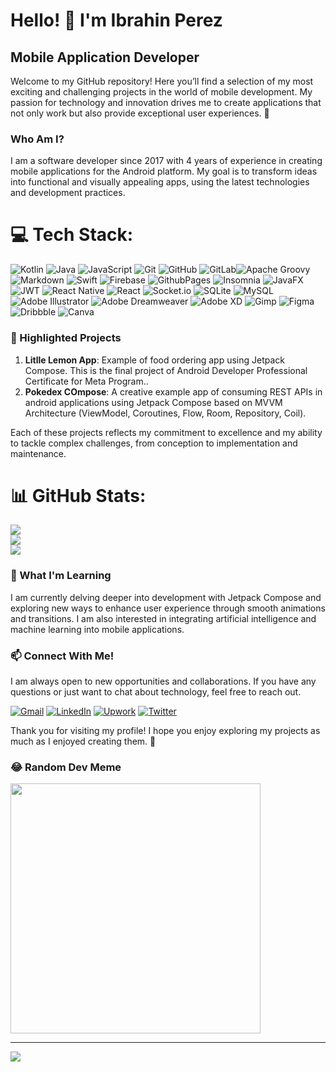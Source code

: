 # Hello! 👋 I'm Ibrahin Perez

## Mobile Application Developer

Welcome to my GitHub repository! Here you’ll find a selection of my most exciting and challenging projects in the world of mobile development. My passion for technology and innovation drives me to create applications that not only work but also provide exceptional user experiences. 🚀

### Who Am I?

I am a software developer since 2017 with 4 years of experience in creating mobile applications for the Android platform. My goal is to transform ideas into functional and visually appealing apps, using the latest technologies and development practices.

# 💻 Tech Stack:
![Kotlin](https://img.shields.io/badge/kotlin-%237F52FF.svg?style=for-the-badge&logo=kotlin&logoColor=white) ![Java](https://img.shields.io/badge/java-%23ED8B00.svg?style=for-the-badge&logo=openjdk&logoColor=white) ![JavaScript](https://img.shields.io/badge/javascript-%23323330.svg?style=for-the-badge&logo=javascript&logoColor=%23F7DF1E) ![Git](https://img.shields.io/badge/git-%23F05033.svg?style=for-the-badge&logo=git&logoColor=white) ![GitHub](https://img.shields.io/badge/github-%23121011.svg?style=for-the-badge&logo=github&logoColor=white) ![GitLab](https://img.shields.io/badge/gitlab-%23181717.svg?style=for-the-badge&logo=gitlab&logoColor=white)![Apache Groovy](https://img.shields.io/badge/Apache%20Groovy-4298B8.svg?style=for-the-badge&logo=Apache+Groovy&logoColor=white) ![Markdown](https://img.shields.io/badge/markdown-%23000000.svg?style=for-the-badge&logo=markdown&logoColor=white) ![Swift](https://img.shields.io/badge/swift-F54A2A?style=for-the-badge&logo=swift&logoColor=white) ![Firebase](https://img.shields.io/badge/firebase-%23039BE5.svg?style=for-the-badge&logo=firebase) ![GithubPages](https://img.shields.io/badge/github%20pages-121013?style=for-the-badge&logo=github&logoColor=white) ![Insomnia](https://img.shields.io/badge/Insomnia-black?style=for-the-badge&logo=insomnia&logoColor=5849BE) ![JavaFX](https://img.shields.io/badge/javafx-%23FF0000.svg?style=for-the-badge&logo=javafx&logoColor=white) ![JWT](https://img.shields.io/badge/JWT-black?style=for-the-badge&logo=JSON%20web%20tokens) ![React Native](https://img.shields.io/badge/react_native-%2320232a.svg?style=for-the-badge&logo=react&logoColor=%2361DAFB) ![React](https://img.shields.io/badge/react-%2320232a.svg?style=for-the-badge&logo=react&logoColor=%2361DAFB) ![Socket.io](https://img.shields.io/badge/Socket.io-black?style=for-the-badge&logo=socket.io&badgeColor=010101) ![SQLite](https://img.shields.io/badge/sqlite-%2307405e.svg?style=for-the-badge&logo=sqlite&logoColor=white) ![MySQL](https://img.shields.io/badge/mysql-4479A1.svg?style=for-the-badge&logo=mysql&logoColor=white) ![Adobe Illustrator](https://img.shields.io/badge/adobe%20illustrator-%23FF9A00.svg?style=for-the-badge&logo=adobe%20illustrator&logoColor=white) ![Adobe Dreamweaver](https://img.shields.io/badge/Adobe%20Dreamweaver-FF61F6.svg?style=for-the-badge&logo=Adobe%20Dreamweaver&logoColor=white) ![Adobe XD](https://img.shields.io/badge/Adobe%20XD-470137?style=for-the-badge&logo=Adobe%20XD&logoColor=#FF61F6) ![Gimp](https://img.shields.io/badge/Gimp-657D8B?style=for-the-badge&logo=gimp&logoColor=FFFFFF) ![Figma](https://img.shields.io/badge/figma-%23F24E1E.svg?style=for-the-badge&logo=figma&logoColor=white) ![Dribbble](https://img.shields.io/badge/Dribbble-EA4C89?style=for-the-badge&logo=dribbble&logoColor=white) ![Canva](https://img.shields.io/badge/Canva-%2300C4CC.svg?style=for-the-badge&logo=Canva&logoColor=white) 

### 🌟 Highlighted Projects

1. **Litlle Lemon App**: Example of food ordering app using Jetpack Compose. This is the final project of Android Developer Professional Certificate for Meta Program..
2. **Pokedex COmpose**: A creative example app of consuming REST APIs in android applications using Jetpack Compose based on MVVM Architecture (ViewModel, Coroutines, Flow, Room, Repository, Coil).

Each of these projects reflects my commitment to excellence and my ability to tackle complex challenges, from conception to implementation and maintenance.

# 📊 GitHub Stats:
![](https://github-readme-stats.vercel.app/api?username=iptriana98&theme=dark&hide_border=false&include_all_commits=true&count_private=true)<br/>
![](https://github-readme-streak-stats.herokuapp.com/?user=iptriana98&theme=dark&hide_border=false)<br/>
![](https://github-readme-stats.vercel.app/api/top-langs/?username=iptriana98&theme=dark&hide_border=false&include_all_commits=true&count_private=true&layout=compact)

### 🌱 What I'm Learning

I am currently delving deeper into development with Jetpack Compose and exploring new ways to enhance user experience through smooth animations and transitions. I am also interested in integrating artificial intelligence and machine learning into mobile applications.

### 📫 Connect With Me!

I am always open to new opportunities and collaborations. If you have any questions or just want to chat about technology, feel free to reach out.

[![Gmail](https://img.icons8.com/ios-glyphs/60/ffffff/gmail.png)](mailto:iptrianaa@gmail.com)
[![LinkedIn](https://img.icons8.com/ios-glyphs/60/ffffff/linkedin.png)]([IbrahinP.](https://www.linkedin.com/in/ibrahin-perez-486929231/))
[![Upwork](https://img.icons8.com/?size=60&id=2y_wcSzVjqiQ&format=png&color=ffffff)]([Ibrahin](https://www.upwork.com/freelancers/~01654deae2f2e93905?mp_source=share))
[![Twitter](https://img.icons8.com/ios-glyphs/60/ffffff/twitter.png)](https://twitter.com/your-profile)


Thank you for visiting my profile! I hope you enjoy exploring my projects as much as I enjoyed creating them. 🚀


### 😂 Random Dev Meme
<img src='https://memer-new.vercel.app/' style="height: 400px;"/>

---
[![](https://visitcount.itsvg.in/api?id=iptriana98&icon=0&color=11)](https://visitcount.itsvg.in)

<!-- Proudly created with GPRM ( https://gprm.itsvg.in ) -->
